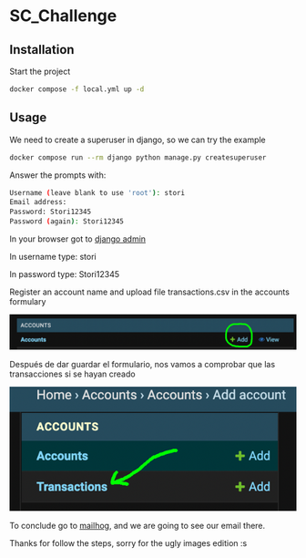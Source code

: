# SC_Challenge


## Installation

Start the project

```bash
docker compose -f local.yml up -d
```

## Usage

We need to create a superuser in django, so we can try the example
```bash
docker compose run --rm django python manage.py createsuperuser
```

Answer the prompts with:

```bash
Username (leave blank to use 'root'): stori
Email address: 
Password: Stori12345
Password (again): Stori12345
```

In your browser got to [django admin](http://127.0.0.1:8000/admin)

In username type: stori

In password type: Stori12345

Register an account name and upload file transactions.csv in the accounts formulary

![alt text](https://github.com/juliocefe/sc_challenge/blob/main/accounts.png?raw=true)

Después de dar guardar el formulario, nos vamos a comprobar que las transacciones si se hayan creado

![alt text](https://github.com/juliocefe/sc_challenge/blob/main/transactions.png?raw=true)


To conclude go to [mailhog](http://127.0.0.1:8025), and we are going to see our email there.

Thanks for follow the steps, sorry for the ugly images edition :s


    
